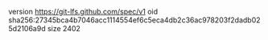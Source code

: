 version https://git-lfs.github.com/spec/v1
oid sha256:27345bca4b7046acc1114554ef6c5eca4db2c36ac978203f2dadb025d2106a9d
size 2402
